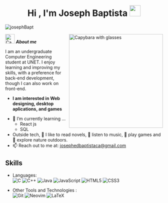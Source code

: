 <h1 align="center"><b>Hi , I'm Joseph Baptista </b><img src="https://media.giphy.com/media/hvRJCLFzcasrR4ia7z/giphy.gif" width="35"></h1>

<p align="left"> <img src="https://komarev.com/ghpvc/?username=josephBapt&label=Profile%20views&color=0e75b6&style=flat" alt="josephBapt" /> </p>

<img align="right" width=300px alt="Capybara with glasses" src="https://media.giphy.com/media/YC5cVxWko9JbQGSl3O/giphy.gif" />

<img alt="Capybara thinking" src="https://media3.giphy.com/media/v1.Y2lkPTc5MGI3NjExdGVtZ2U3bWFqYTEzYnU4cWphbmZpM2FhY3Q5bmg1amxkdDh5b2lmYSZlcD12MV9pbnRlcm5hbF9naWZfYnlfaWQmY3Q9cw/91ishd0rn0T3h379IY/giphy.gif" width="30px">&nbsp;***About me***

I am an undergraduate Computer Engineering student at UNET. I enjoy learning and improving my skills, with a preference for back-end development, though I can also work on front-end.
* **I am interested in Web designing, desktop aplications, and games**
- 🌱 I’m currently learning ...
  - React js
  - SQL
- Outside tech, 📖 I like to read novels, 🎵 listen to music, :space_invader: play games and 🌴 explore nature outdoors.
- 📫 Reach out to me at: <a href="josephedbaptistaca@gmail.com">josephedbaptistaca@gmail.com</a>

## Skills
- Languages: <br/>
  ![C](https://img.shields.io/badge/c-%2300599C.svg?style=for-the-badge&logo=c&logoColor=white)
  ![C++](https://img.shields.io/badge/c++-%2300599C.svg?style=for-the-badge&logo=c%2B%2B&logoColor=white)
  ![Java](https://img.shields.io/badge/java-%23ED8B00.svg?style=for-the-badge&logo=openjdk&logoColor=white)
  ![JavaScript](https://img.shields.io/badge/javascript-%23323330.svg?style=for-the-badge&logo=javascript&logoColor=%23F7DF1E)
  ![HTML5](https://img.shields.io/badge/html5-%23E34F26.svg?style=for-the-badge&logo=html5&logoColor=white)
  ![CSS3](https://img.shields.io/badge/css3-%231572B6.svg?style=for-the-badge&logo=css3&logoColor=white)
  
- Other Tools and Technologies : <br/>
  ![Git](https://img.shields.io/badge/git-%23F05033.svg?style=for-the-badge&logo=git&logoColor=white)
  ![Neovim](https://img.shields.io/badge/NeoVim-%2357A143.svg?&style=for-the-badge&logo=neovim&logoColor=white)
  ![LaTeX](https://img.shields.io/badge/latex-%23008080.svg?style=for-the-badge&logo=latex&logoColor=white)

